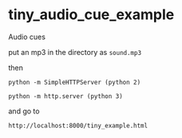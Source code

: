 # tiny_audio_cue_example

Audio cues

put an mp3 in the directory as ```sound.mp3```

then 

    python -m SimpleHTTPServer (python 2)

    python -m http.server (python 3)
 
and go to

    http://localhost:8000/tiny_example.html
